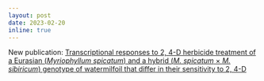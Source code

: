 ```yaml
---
layout: post
date: 2023-02-20
inline: true
---
```


New publication: [
Transcriptional responses to 2, 4-D herbicide treatment of a Eurasian (*Myriophyllum spicatum*) and a hybrid (*M. spicatum* × *M. sibiricum*) genotype of watermilfoil that differ in their sensitivity to 2, 4-D](https://www.sciencedirect.com/science/article/abs/pii/S0304377023000165)

